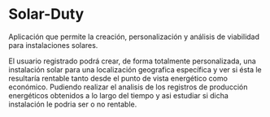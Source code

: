 # Solar-Duty
Aplicación que permite la creación, personalización y análisis de viabilidad para instalaciones solares.

El usuario registrado podrá crear, de forma totalmente personalizada, una instalación solar para
una localización geografica específica y ver si ésta le resultaría rentable tanto desde el punto
de vista energético como económico. Pudiendo realizar el analisis de los registros de producción
energéticos obtenidos a lo largo del tiempo y asi estudiar si dicha instalación le podria ser o no
rentable.
